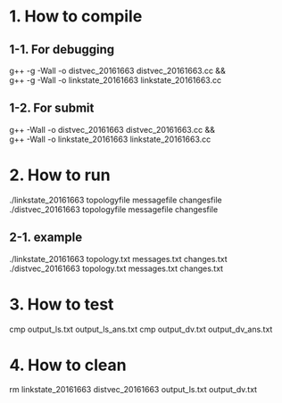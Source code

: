 # 1. How to compile
## 1-1. For debugging
g++ -g -Wall -o distvec_20161663 distvec_20161663.cc && \
g++ -g -Wall -o linkstate_20161663 linkstate_20161663.cc

## 1-2. For submit
g++ -Wall -o distvec_20161663 distvec_20161663.cc && \
g++ -Wall -o linkstate_20161663 linkstate_20161663.cc

# 2. How to run
./linkstate_20161663 topologyfile messagefile changesfile
./distvec_20161663 topologyfile messagefile changesfile

## 2-1. example
./linkstate_20161663 topology.txt messages.txt changes.txt
./distvec_20161663 topology.txt messages.txt changes.txt

# 3. How to test
cmp output_ls.txt output_ls_ans.txt
cmp output_dv.txt output_dv_ans.txt

# 4. How to clean
rm linkstate_20161663 distvec_20161663 output_ls.txt output_dv.txt
